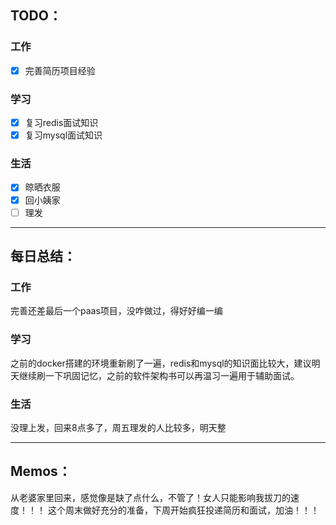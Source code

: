 
## TODO：

### 工作
- [x] 完善简历项目经验
### 学习
- [x] 复习redis面试知识
- [x] 复习mysql面试知识
### 生活
- [x] 晾晒衣服
- [x] 回小姨家
- [ ] 理发

---
## 每日总结：

### 工作
完善还差最后一个paas项目，没咋做过，得好好编一编
 
### 学习 
之前的docker搭建的环境重新刷了一遍，redis和mysql的知识面比较大，建议明天继续刷一下巩固记忆，之前的软件架构书可以再温习一遍用于辅助面试。

### 生活  
 没理上发，回来8点多了，周五理发的人比较多，明天整
 
---
## Memos：
  从老婆家里回来，感觉像是缺了点什么，不管了！女人只能影响我拔刀的速度！！！
  这个周末做好充分的准备，下周开始疯狂投递简历和面试，加油！！！